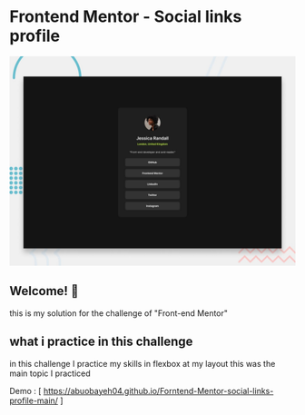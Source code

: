 # Frontend Mentor - Social links profile

![Design preview for the Social links profile coding challenge](./design/desktop-preview.jpg)

## Welcome! 👋

this is my solution for the challenge of "Front-end Mentor"

## what i practice in this challenge

in this challenge I practice my skills in flexbox at my layout this was the main topic I practiced

Demo : [ https://abuobayeh04.github.io/Forntend-Mentor-social-links-profile-main/ ]
